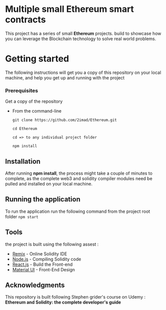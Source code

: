 # Multiple small Ethereum smart contracts

This project has a series of small **Ethereum** projects. build to showcase how you can leverage the Blockchain technology to solve real world problems.

# Getting started

The following instructions will get you a copy of this repository on your local machine, and help you get up and running with the project

### Prerequisites

Get a copy of the repository

- From the command-line

  `git clone https://github.com/2imad/Ethereum.git`

  `cd Ethereum`

  `cd => to any individual project folder`

  `npm install`

## Installation

After running **npm install**, the process might take a couple of minutes to complete, as the complete web3 and solidity compiler modules need be pulled and installed on your local machine.

## Running the application

To run the application run the following command from the project root folder
`npm start`

## Tools

the project is built using the following assest :

- [Remix](https://remix.ethereum.org/) - Online Solidity IDE
- [Node.js](https://nodejs.org/en/) - Compiling Solidity code
- [React.js](https://reactjs.org/) - Build the Front-end
- [Material UI](https://material-ui.com/) - Front-End Design

## Acknowledgments

This repository is built following Stephen grider's course on Udemy : **Ethereum and Solidity: the complete developer's guide**
